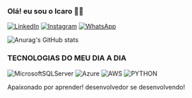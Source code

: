 
### Olá! eu sou o Icaro 🖐🏽

[![LinkedIn](https://img.shields.io/badge/linkedin-%230077B5.svg?style=for-the-badge&logo=linkedin&logoColor=white)](https://www.linkedin.com/in/dev-icaroalves/)
[![Instagram](https://img.shields.io/badge/Instagram-%23E4405F.svg?style=for-the-badge&logo=Instagram&logoColor=white)](https://www.instagram.com/icaro_alves27?igsh=MW13eHB0eHo2dXVyMA==)
[![WhatsApp](https://img.shields.io/badge/WhatsApp-25D366?style=for-the-badge&logo=whatsapp&logoColor=white)](https://wa.link/8th0cl)

![Anurag's GitHub stats](https://github-readme-stats.vercel.app/api?username=Icarobarroso&show_icons=true&theme=radical)

### TECNOLOGIAS DO MEU DIA A DIA

![MicrosoftSQLServer](https://img.shields.io/badge/Microsoft%20SQL%20Server-CC2927?style=for-the-badge&logo=microsoft%20sql%20server&logoColor=white)
![Azure](https://img.shields.io/badge/azure-%230072C6.svg?style=for-the-badge&logo=microsoftazure&logoColor=white)
![AWS](https://img.shields.io/badge/AWS-%23FF9900.svg?style=for-the-badge&logo=amazon-aws&logoColor=white)
![PYTHON](https://img.shields.io/badge/python-3670A0?style=for-the-badge&logo=python&logoColor=ffdd54)

Apaixonado por aprender! desenvolvedor se desenvolvendo!
